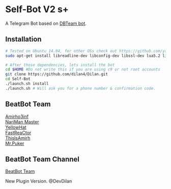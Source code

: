 Self-Bot V2 s+
============

A Telegram Bot based on [DBTeam bot](https://github.com/Josepdal/DBTeam).

Installation
------------
```bash
# Tested on Ubuntu 14.04, for other OSs check out https://github.com/yagop/telegram-bot/wiki/Installation
sudo apt-get install libreadline-dev libconfig-dev libssl-dev lua5.2 liblua5.2-dev libevent-dev make unzip git redis-server g++ libjansson-dev libpython-dev expat libexpat1-dev
```

```bash
# After those dependencies, lets install the bot
cd $HOME #Do not write this if you are using c9 or not root accounts
git clone https://github.com/dilan4/Dilan.git
cd Self-Bot
./launch.sh install
./launch.sh # Will ask you for a phone number & confirmation code.
```

BeatBot Team
-----------------

[Amirho3inf](http://telegram.me/amirho3inf)<br>
[NariMan Master](http://telegram.me/nawr_i_man)<br>
[YellowHat](http://telegram.me/yellowhat)<br>
[FastReaCtor](http://telegram.me/fastreactor)<br>
[ThisIsAmirh](http://telegram.me/thisisamirh)<br>
[Mr.Puker](http://telegram.me/puker)<br>

BeatBot Team Channel
-----------------

[BeatBot Team](http://telegram.me/beatbot_team)

New Plugin Version. 
@DevDilan
